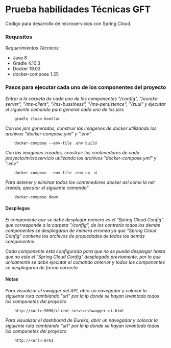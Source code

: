 # Prueba habilidades Técnicas GFT

Código para desarrollo de microservicios con Spring Cloud.

### Requisitos

_Requerimientos Técnicos:_
* Java 8
* Gradle 4.10.3
* Docker 19.03
* docker-compose 1.25

### Pasos para ejecutar cada uno de los componentes del proyecto

 _Entrar a la carpeta de cada uno de los componentes "/config", "/eureka-server", "/ms-client", "/ms-bussiness", "/ms-persistence", "/zuul" y ejecutar el siguiente comando para generar cada uno de los jars_

```
	gradle clean bootJar
```

_Con los jars generados, construir las imagenes de docker utilizando los archivos "docker-compose.yml" y ".env"_

```
	docker-compose --env-file .env build
```

_Con las imagenes creadas, construir los contenedores de cada proyecto/microservicio utilizando los archivos "docker-compose.yml" y ".env"_

```
	docker-compose --env-file .env up -d 
```

_Para detener y eliminar todos los contenedores docker asi como la net creada, ejecutar el siguiente comando"_

```
	docker-compose down 
```

#### Despliegue

_El componente que se debe desplegar primero es el "Spring Cloud Config" que corresponde a la carpeta "/config", de los contrario todos los demás componentes se desplegaran de manera erronea ya que "Spring Cloud Config" contiene los archivos de propiedades de todos los demás componentes_

_Cada componente esta configurado para que no se pueda desplegar hasta que no este el "Spring Cloud Config" desplegado previamente, por lo que unicamente se debe ejecutar el comando anterior y todos los componentes se desplegaran de forma correcta_

#### Notas

_Para visualizar el swagger del API, abrir un navegador y colocar la siguiente ruta cambiando "url" por la ip donde se hayan levantado todos los componetes del proyecto_

```
	http://<url>:9090/client-service/swagger-ui.html
```

_Para visualizar el dashboard de Eureka, abrir un navegador y colocar la siguiente ruta cambiando "url" por la ip donde se hayan levantado todos los componetes del proyecto_

```
	http://<url>:8761
```
